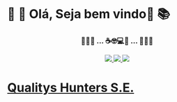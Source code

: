 # 📘 📖 Olá, Seja bem vindo📑 📚 <br>

### <p align="center">🐜🐛🐞 ... ☕🤓💻🔎 ... 🐜🐛🐞<br>

<p align="center">
<a href="https://www.linkedin.com/in/qualityshunters/" target="_blank"><img src="https://img.shields.io/badge/-Linkedin-6610F2?style=for-the-badge&logo=Linkedin&logoColor=FFFFFF&link=https://www.linkedin.com/in/qualityshunters/"/>
<a href="https://qualitys-hunters.github.io/" target="_blank"><img src="https://img.shields.io/badge/-GitHub.Io-6610F2?style=for-the-badge&logo=Linktree&logoColor=FFFFFF&link=[https://github.com/Qualitys-Hunters/Qualitys-Hunters.github.io]"/> 
<a href="https://www.instagram.com/qualityshunters" target="_blank"><img src="https://img.shields.io/badge/-Instagram-6610F2?style=for-the-badge&logo=Instagram&logoColor=FFFFFF&link=https://www.instagram.com/qualityshunters"/>
</p>

<!--
<br><br>
<div align="center">
  <a href="https://github.com/Qualitys-Hunters">
  <img height="180em" src="https://github-readme-stats.vercel.app/api?username=Qualitys-Hunters&show_icons=true&theme=midnight-purple&include_all_commits=true&count_private=true"/>
  <img height="180em" src="https://github-readme-stats.vercel.app/api/top-langs/?username=Qualitys-Hunters&layout=compact&langs_count=7&theme=midnight-purple"/>
</div><br><br>
</details>
🐜🐛🐞 ... ☕🤓💻🔎 ... 🐜🐛🐞<br>
</div> 
-->
<!--
**qualityshunters/Qualitys-Hunters** is a ✨ _special_ ✨ repository because its `README.md` (this file) appears on your GitHub profile.
-->

# Qualitys Hunters S.E.